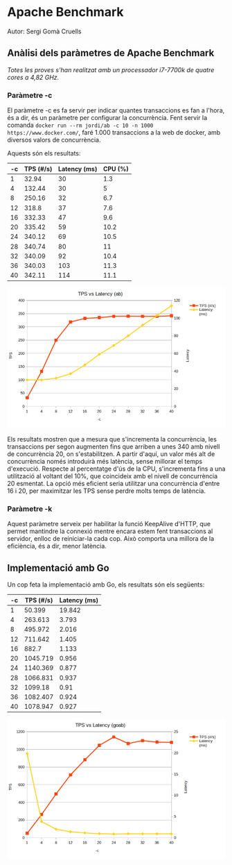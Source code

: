 # Apache Benchmark

Autor: Sergi Gomà Cruells



## Anàlisi dels paràmetres de Apache Benchmark

*Totes les proves s'han realitzat amb un processador i7-7700k de quatre cores a 4,82 GHz.*



### Paràmetre -c

El paràmetre -c es fa servir per indicar quantes transaccions es fan a l'hora, és a dir, és un paràmetre per configurar la concurrència. Fent servir la comanda `docker run --rm jordi/ab -c 10 -n 1000 https://www.docker.com/`, faré 1.000 transaccions a la web de docker, amb diversos valors de concurrència.

Aquests són els resultats:

| -c   | TPS (#/s) | Latency (ms) | CPU (%) |
| ---- | --------- | ------------ | ------- |
| 1    | 32.94     | 30           | 1.3     |
| 4    | 132.44    | 30           | 5       |
| 8    | 250.16    | 32           | 6.7     |
| 12   | 318.8     | 37           | 7.6     |
| 16   | 332.33    | 47           | 9.6     |
| 20   | 335.42    | 59           | 10.2    |
| 24   | 340.12    | 69           | 10.5    |
| 28   | 340.74    | 80           | 11      |
| 32   | 340.09    | 92           | 10.4    |
| 36   | 340.03    | 103          | 11.3    |
| 40   | 342.11    | 114          | 11.1    |

![Texto alternativo](tpsLatencyAb.png)

Els resultats mostren que a mesura que s'incrementa la concurrència, les transaccions per segon augmenten fins que arriben a unes 340 amb nivell de concurrència 20, on s'estabilitzen. A partir d'aquí, un valor més alt de concurrència només introduirà més latència, sense millorar el temps d'execució. Respecte al percentatge d'ús de la CPU, s'incrementa fins a una utilització al voltant del 10%, que coincideix amb el nivell de concurrència 20 esmentat. La opció més eficient seria utilitzar una concurrència d'entre 16 i 20, per maximitzar les TPS sense perdre molts temps de latència.



### Paràmetre -k 

Aquest paràmetre serveix per habilitar la funció KeepAlive d'HTTP, que permet mantindre la connexió mentre encara estem fent transaccions al servidor, enlloc de reiniciar-la cada cop. Això comporta una millora de la eficiència, és a dir, menor latència.





## Implementació amb Go

Un cop feta la implementació amb Go, els resultats són els següents:

| -c   | TPS (#/s) | Latency (ms) |
| ---- | --------- | ------------ |
| 1    | 50.399    | 19.842       |
| 4    | 263.613   | 3.793        |
| 8    | 495.972   | 2.016        |
| 12   | 711.642   | 1.405        |
| 16   | 882.7     | 1.133        |
| 20   | 1045.719  | 0.956        |
| 24   | 1140.369  | 0.877        |
| 28   | 1066.831  | 0.937        |
| 32   | 1099.18   | 0.91         |
| 36   | 1082.407  | 0.924        |
| 40   | 1078.947  | 0.927        |

![Texto alternativo](tpsLatencyGoab.png)

